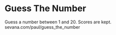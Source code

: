 # Guess The Number

Guess a number between 1 and 20.
Scores are kept.
sevana.com/paul/guess_the_number
